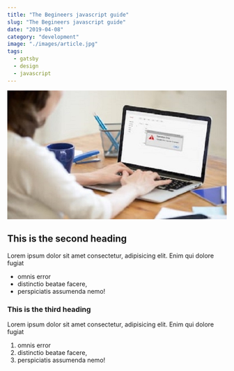 ```yaml
---
title: "The Begineers javascript guide"
slug: "The Begineers javascript guide"
date: "2019-04-08"
category: "development"
image: "./images/article.jpg"
tags:
  - gatsby
  - design
  - javascript
---
```


![article](./images/article.jpg)

## This is the second heading

Lorem ipsum dolor sit amet consectetur, adipisicing elit. Enim qui dolore fugiat

- omnis error
- distinctio beatae facere,
- perspiciatis assumenda nemo!

### This is the third heading

Lorem ipsum dolor sit amet consectetur, adipisicing elit. Enim qui dolore fugiat

1. omnis error
2. distinctio beatae facere,
3. perspiciatis assumenda nemo!
